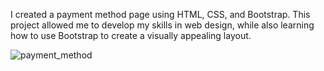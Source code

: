 I created a payment method page using HTML, CSS, and Bootstrap. This project allowed me to develop my skills in web design, while also learning how to use Bootstrap to create a visually appealing layout.

![payment_method](https://user-images.githubusercontent.com/103970504/227203456-c24e1c2c-dfcd-48cc-b845-fa9a4a29df33.png)


